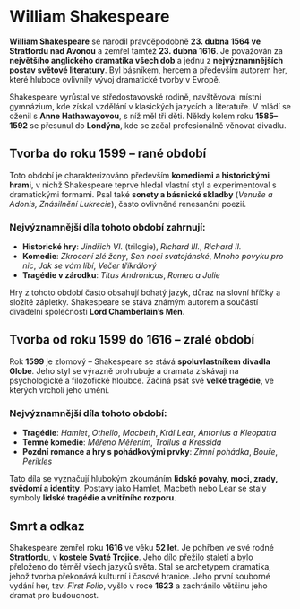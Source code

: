 # William Shakespeare

**William Shakespeare** se narodil pravděpodobně **23. dubna 1564 ve Stratfordu nad Avonou** a zemřel tamtéž **23. dubna 1616**. Je považován za **největšího anglického dramatika všech dob** a jednu z **nejvýznamnějších postav světové literatury**. Byl básníkem, hercem a především autorem her, které hluboce ovlivnily vývoj dramatické tvorby v Evropě.

Shakespeare vyrůstal ve středostavovské rodině, navštěvoval místní gymnázium, kde získal vzdělání v klasických jazycích a literatuře. V mládí se oženil s **Anne Hathawayovou**, s níž měl tři děti. Někdy kolem roku **1585–1592** se přesunul do **Londýna**, kde se začal profesionálně věnovat divadlu.

## Tvorba do roku 1599 – rané období

Toto období je charakterizováno především **komediemi a historickými hrami**, v nichž Shakespeare teprve hledal vlastní styl a experimentoval s dramatickými formami. Psal také **sonety a básnické skladby** (*Venuše a Adonis, Znásilnění Lukrecie*), často ovlivněné renesanční poezií.

### Nejvýznamnější díla tohoto období zahrnují:

- **Historické hry**: *Jindřich VI.* (trilogie), *Richard III.*, *Richard II.*
- **Komedie**: *Zkrocení zlé ženy*, *Sen noci svatojánské*, *Mnoho povyku pro nic*, *Jak se vám líbí*, *Večer tříkrálový*
- **Tragédie v zárodku**: *Titus Andronicus*, *Romeo a Julie*

Hry z tohoto období často obsahují bohatý jazyk, důraz na slovní hříčky a složité zápletky. Shakespeare se stává známým autorem a součástí divadelní společnosti **Lord Chamberlain’s Men**.

## Tvorba od roku 1599 do 1616 – zralé období

Rok **1599** je zlomový – Shakespeare se stává **spoluvlastníkem divadla Globe**. Jeho styl se výrazně prohlubuje a dramata získávají na psychologické a filozofické hloubce. Začíná psát své **velké tragédie**, ve kterých vrcholí jeho umění.

### Nejvýznamnější díla tohoto období:

- **Tragédie**: *Hamlet*, *Othello*, *Macbeth*, *Král Lear*, *Antonius a Kleopatra*
- **Temné komedie**: *Měřeno Měřením*, *Troilus a Kressida*
- **Pozdní romance a hry s pohádkovými prvky**: *Zimní pohádka*, *Bouře*, *Perikles*

Tato díla se vyznačují hlubokým zkoumáním **lidské povahy, moci, zrady, svědomí a identity**. Postavy jako Hamlet, Macbeth nebo Lear se staly symboly **lidské tragédie a vnitřního rozporu**.

## Smrt a odkaz

Shakespeare zemřel roku **1616** ve věku **52 let**. Je pohřben ve své rodné **Stratfordu**, v **kostele Svaté Trojice**. Jeho dílo přežilo staletí a bylo přeloženo do téměř všech jazyků světa. Stal se archetypem dramatika, jehož tvorba překonává kulturní i časové hranice. Jeho první souborné vydání her, tzv. *First Folio*, vyšlo v roce **1623** a zachránilo většinu jeho dramat pro budoucnost.